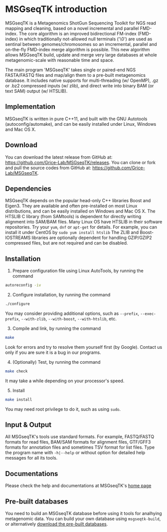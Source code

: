 MSGseqTK introduction
=====================
MSGseqTK is a Metagenomics ShotGun Sequencing Toolkit for NGS read mapping and cleaning,
based on a novel incremental and parallel FMD-index.
The core algorithm is an improved bidirectional FM-index (FMD-index) in which traditionally not-allowed
null terminals ('\0') are used as sentinal between genomes/chromosomes so an imcremental, parallel and on-the-fly
FMD-index merge algorithm is possible.
This new algorithm allows MSGseqTK build, update and merge very large databases at whole metagenomic-scale with reasonable time and space.

The main program 'MSGseqTK' takes single or paired-end NGS FASTA/FASTQ files and map/align them to a pre-built metagenomics database.
It includes native supports for multi-threading (w/ OpenMP), .gz or .bz2 compressed inputs (w/ zlib), and direct write into binary BAM (or text SAM) output (w/ HTSLIB).

Implementation
--------------
MSGseqTK is written in pure C++11, and built with the GNU Autotools (autoconfig/automake), and can be easily installed under Linux, Windows and Mac OS X.

Download
--------
You can download the latest release from GitHub at: https://github.com/Grice-Lab/MSGseqTK/releases.
You can clone or fork and pull the source codes from GitHub at: https://github.com/Grice-Lab/MSGseqTK.

Dependencies
------------
MSGseqTK depends on the popular head-only C++ libraries Boost and Eigen3. They are available and often pre-installed on most Linux distributions, and can be easily installed on Windows and Mac OS X.
The HTSLIB C library (from SAMtools) is dependent for directly writing alignment into SAM/BAM files. Many Linux OS have HTSLIB in their software repositories. Try your `yum`, `dnf` or `apt-get` for details. For example, you can install it under CentOS by ```sudo yum install htslib```
The ZLIB and Boost-IOSTREAMS libraries are optionally dependent for handling GZIP/GZIP2 compressed files, but are not required and can be disabled.

Installation
------------
1. Prepare configuration file using Linux AutoTools, by running the command
```bash
autoreconfig -iv
```

2. Configure installation, by running the command
```bash
./configure
```
You may consider providing additional options, such as `--prefix`, `--exec-prefix`,
`--with-zlib`, `--with-boost`, `--with-htslib`, etc.

3. Compile and link, by running the command
```bash
make
```
Look for errors and try to resolve them yourself first (by Google).
Contact us only if you are sure it is a bug in our programs.

4. (Optionally) Test, by running the command
```bash
make check
```
It may take a while depending on your processor's speed.

5. Install
```bash
make install
```
You may need root privilege to do it, such as using `sudo`.

Input & Output
--------------
All MSGseqTK's tools use standard formats. For example, FASTQ/FASTQ formats for read files, BAM/SAM formats for alignment files, GTF/GFF3 formats for annotation files and sometimes TSV format for list files. Type the program name with `-h|--help` or without option for detailed help messages for all its tools.

Documentations
--------------
Please check the help and documentations at MSGseqTK's [home page](https://www.med.upenn.edu/gricelab/msgseqtk.html "MSGseqTK home")

Pre-built databases
-------------------
You need to build an MSGseqTK database before using it tools for analhying metagenomic data.
You can build your own database using `msgseqtk-build`, or alternatively [download the pre-built databases](https://www.med.upenn.edu/gricelab/msgseqtk.html#databases "Pre-built databases").
